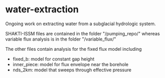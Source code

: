 # water-extraction
Ongoing work on extracting water from a subglacial hydrologic system. 

SHAKTI-ISSM files are contained in the folder "/pumping_repo/" whereas variable flux analysis is in the folder "/variable_flux/"

The other files contain analysis for the fixed flux model including
- fixed_b: model for constant gap height
- inner_piece: model for flux envelope near the borehole
- nds_2km: model that sweeps through effective pressure
